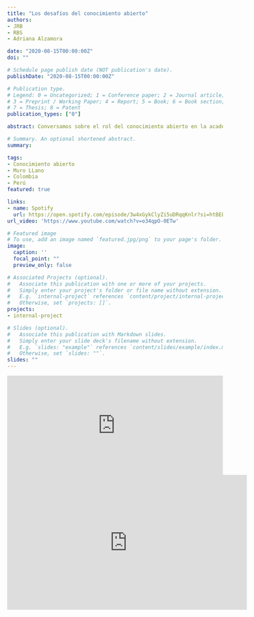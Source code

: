 ```yaml
---
title: "Los desafíos del conocimiento abierto"
authors:
- JRB
- RBS
- Adriana Alzamora

date: "2020-08-15T00:00:00Z"
doi: ""

# Schedule page publish date (NOT publication's date).
publishDate: "2020-08-15T00:00:00Z"

# Publication type.
# Legend: 0 = Uncategorized; 1 = Conference paper; 2 = Journal article;
# 3 = Preprint / Working Paper; 4 = Report; 5 = Book; 6 = Book section;
# 7 = Thesis; 8 = Patent
publication_types: ["0"]

abstract: Conversamos sobre el rol del conocimiento abierto en la academia de Colombia y Perú junto con Adriana Alzamora (Muro Llano) y Reynell Badillo (UNCaribe). El diálogo responde a dos preguntas principales ¿Qué desafíos encontramos al dedicarnos a la investigación en nuestros países? y ¿Por qué debemos compartir de forma libre y gratuita lo que hemos aprendido en las universidades? Moderación Javier Ramírez Bullón.

# Summary. An optional shortened abstract.
summary: 

tags:
- Conocimiento abierto
- Muro LLano
- Colombia
- Perú
featured: true

links:
- name: Spotify
  url: https://open.spotify.com/episode/3w4xGykClyZi5uDRqqKnlr?si=htBELzBxR8eS8H2Ap3yjEg
url_video: 'https://www.youtube.com/watch?v=o34qpO-0ETw'

# Featured image
# To use, add an image named `featured.jpg/png` to your page's folder. 
image:
  caption: ''
  focal_point: ""
  preview_only: false

# Associated Projects (optional).
#   Associate this publication with one or more of your projects.
#   Simply enter your project's folder or file name without extension.
#   E.g. `internal-project` references `content/project/internal-project/index.md`.
#   Otherwise, set `projects: []`.
projects:
- internal-project

# Slides (optional).
#   Associate this publication with Markdown slides.
#   Simply enter your slide deck's filename without extension.
#   E.g. `slides: "example"` references `content/slides/example/index.md`.
#   Otherwise, set `slides: ""`.
slides: ""
---
```


<iframe src="https://open.spotify.com/embed-podcast/episode/3w4xGykClyZi5uDRqqKnlr" width="100%" height="232" frameborder="0" allowtransparency="true" allow="encrypted-media"></iframe>

<iframe width="560" height="315" src="https://www.youtube.com/watch?v=o34qpO-0ETw" frameborder="0" allow="accelerometer; autoplay; encrypted-media; gyroscope; picture-in-picture" allowfullscreen></iframe>